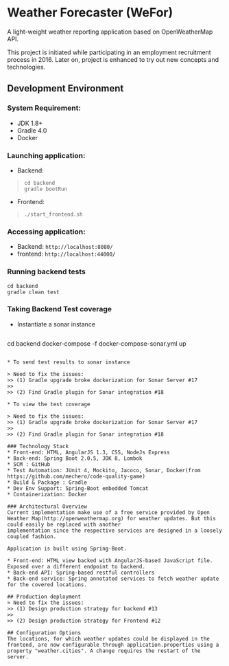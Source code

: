 # Weather Forecaster (WeFor)
A light-weight weather reporting application based on OpenWeatherMap API.

This project is initiated while participating in an employment recruitment process in 2016. Later on, project is enhanced to try out new concepts and technologies.

## Development Environment

### System Requirement:
* JDK 1.8+  
* Gradle 4.0
* Docker

### Launching application:
* Backend: 

> ```
> cd backend
> gradle bootRun
> ```
 
* Frontend: 

> ```./start_frontend.sh```

### Accessing application:
* Backend: ```http://localhost:8080/```
* frontend: ```http://localhost:44000/```

### Running backend tests
```
cd backend
gradle clean test
```

### Taking Backend Test coverage
* Instantiate a sonar instance

>> ```
cd backend
docker-compose -f docker-compose-sonar.yml up
```

* To send test results to sonar instance

> Need to fix the issues: 
>> (1) Gradle upgrade broke dockerization for Sonar Server #17
>> 
>> (2) Find Gradle plugin for Sonar integration #18
 
* To view the test coverage

> Need to fix the issues: 
>> (1) Gradle upgrade broke dockerization for Sonar Server #17
>> 
>> (2) Find Gradle plugin for Sonar integration #18

### Technology Stack
* Front-end: HTML, AngularJS 1.3, CSS, NodeJs Express
* Back-end: Spring Boot 2.0.5, JDK 8, Lombok
* SCM : GitHub
* Test Automation: JUnit 4, Mockito, Jacoco, Sonar, Docker(from https://github.com/mechero/code-quality-game)
* Build & Package : Gradle
* Dev Env Support: Spring-Boot embedded Tomcat
* Containerization: Docker

### Architectural Overview
Current implementation make use of a free service provided by Open Weather Map(http://openweathermap.org) for weather updates. But this could easily be replaced with another
implementation since the respective services are designed in a loosely coupled fashion.

Application is built using Spring-Boot. 

* Front-end: HTML view backed with AngularJS-based JavaScript file. Exposed over a different endpoint to backend. 
* Back-end API: Spring-based restful controllers 
* Back-end service: Spring annotated services to fetch weather update for the covered locations.

## Production deployment
> Need to fix the issues: 
>> (1) Design production strategy for backend #13
>> 
>> (2) Design production strategy for Frontend #12

## Configuration Options
The locations, for which weather updates could be displayed in the frontend, are now configurable through application.properties using a property "weather.cities". A change requires the restart of the server.
